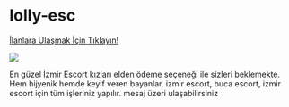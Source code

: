 # lolly-esc


<a href="https://elitizmir.xyz/">İlanlara Ulaşmak İçin Tıklayın!</a>

<img src="https://elitizmir.xyz/resims/ilanlarigorun.jpg"><a href="https://elitizmir-xyz.cdn.ampproject.org/c/s/elitizmir.xyz/"></a></img>


En güzel İzmir Escort kızları elden ödeme seçeneği ile sizleri beklemekte. Hem hijyenik hemde keyif veren bayanlar.
izmir escort, buca escort, izmir escort için tüm işleriniz yapılır. mesaj üzeri ulaşabilirsiniz
